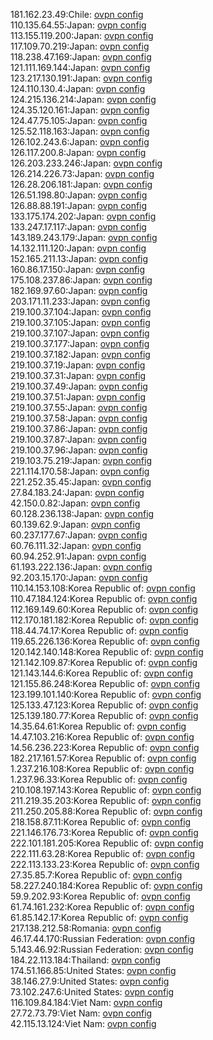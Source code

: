 181.162.23.49:Chile: [ovpn config](vpn/181_162_23_49.ovpn)  
110.135.64.55:Japan: [ovpn config](vpn/110_135_64_55.ovpn)  
113.155.119.200:Japan: [ovpn config](vpn/113_155_119_200.ovpn)  
117.109.70.219:Japan: [ovpn config](vpn/117_109_70_219.ovpn)  
118.238.47.169:Japan: [ovpn config](vpn/118_238_47_169.ovpn)  
121.111.169.144:Japan: [ovpn config](vpn/121_111_169_144.ovpn)  
123.217.130.191:Japan: [ovpn config](vpn/123_217_130_191.ovpn)  
124.110.130.4:Japan: [ovpn config](vpn/124_110_130_4.ovpn)  
124.215.136.214:Japan: [ovpn config](vpn/124_215_136_214.ovpn)  
124.35.120.161:Japan: [ovpn config](vpn/124_35_120_161.ovpn)  
124.47.75.105:Japan: [ovpn config](vpn/124_47_75_105.ovpn)  
125.52.118.163:Japan: [ovpn config](vpn/125_52_118_163.ovpn)  
126.102.243.6:Japan: [ovpn config](vpn/126_102_243_6.ovpn)  
126.117.200.8:Japan: [ovpn config](vpn/126_117_200_8.ovpn)  
126.203.233.246:Japan: [ovpn config](vpn/126_203_233_246.ovpn)  
126.214.226.73:Japan: [ovpn config](vpn/126_214_226_73.ovpn)  
126.28.206.181:Japan: [ovpn config](vpn/126_28_206_181.ovpn)  
126.51.198.80:Japan: [ovpn config](vpn/126_51_198_80.ovpn)  
126.88.88.191:Japan: [ovpn config](vpn/126_88_88_191.ovpn)  
133.175.174.202:Japan: [ovpn config](vpn/133_175_174_202.ovpn)  
133.247.17.117:Japan: [ovpn config](vpn/133_247_17_117.ovpn)  
143.189.243.179:Japan: [ovpn config](vpn/143_189_243_179.ovpn)  
14.132.111.120:Japan: [ovpn config](vpn/14_132_111_120.ovpn)  
152.165.211.13:Japan: [ovpn config](vpn/152_165_211_13.ovpn)  
160.86.17.150:Japan: [ovpn config](vpn/160_86_17_150.ovpn)  
175.108.237.86:Japan: [ovpn config](vpn/175_108_237_86.ovpn)  
182.169.97.60:Japan: [ovpn config](vpn/182_169_97_60.ovpn)  
203.171.11.233:Japan: [ovpn config](vpn/203_171_11_233.ovpn)  
219.100.37.104:Japan: [ovpn config](vpn/219_100_37_104.ovpn)  
219.100.37.105:Japan: [ovpn config](vpn/219_100_37_105.ovpn)  
219.100.37.107:Japan: [ovpn config](vpn/219_100_37_107.ovpn)  
219.100.37.177:Japan: [ovpn config](vpn/219_100_37_177.ovpn)  
219.100.37.182:Japan: [ovpn config](vpn/219_100_37_182.ovpn)  
219.100.37.19:Japan: [ovpn config](vpn/219_100_37_19.ovpn)  
219.100.37.31:Japan: [ovpn config](vpn/219_100_37_31.ovpn)  
219.100.37.49:Japan: [ovpn config](vpn/219_100_37_49.ovpn)  
219.100.37.51:Japan: [ovpn config](vpn/219_100_37_51.ovpn)  
219.100.37.55:Japan: [ovpn config](vpn/219_100_37_55.ovpn)  
219.100.37.58:Japan: [ovpn config](vpn/219_100_37_58.ovpn)  
219.100.37.86:Japan: [ovpn config](vpn/219_100_37_86.ovpn)  
219.100.37.87:Japan: [ovpn config](vpn/219_100_37_87.ovpn)  
219.100.37.96:Japan: [ovpn config](vpn/219_100_37_96.ovpn)  
219.103.75.219:Japan: [ovpn config](vpn/219_103_75_219.ovpn)  
221.114.170.58:Japan: [ovpn config](vpn/221_114_170_58.ovpn)  
221.252.35.45:Japan: [ovpn config](vpn/221_252_35_45.ovpn)  
27.84.183.24:Japan: [ovpn config](vpn/27_84_183_24.ovpn)  
42.150.0.82:Japan: [ovpn config](vpn/42_150_0_82.ovpn)  
60.128.236.138:Japan: [ovpn config](vpn/60_128_236_138.ovpn)  
60.139.62.9:Japan: [ovpn config](vpn/60_139_62_9.ovpn)  
60.237.177.67:Japan: [ovpn config](vpn/60_237_177_67.ovpn)  
60.76.111.32:Japan: [ovpn config](vpn/60_76_111_32.ovpn)  
60.94.252.91:Japan: [ovpn config](vpn/60_94_252_91.ovpn)  
61.193.222.136:Japan: [ovpn config](vpn/61_193_222_136.ovpn)  
92.203.15.170:Japan: [ovpn config](vpn/92_203_15_170.ovpn)  
110.14.153.108:Korea Republic of: [ovpn config](vpn/110_14_153_108.ovpn)  
110.47.184.124:Korea Republic of: [ovpn config](vpn/110_47_184_124.ovpn)  
112.169.149.60:Korea Republic of: [ovpn config](vpn/112_169_149_60.ovpn)  
112.170.181.182:Korea Republic of: [ovpn config](vpn/112_170_181_182.ovpn)  
118.44.74.17:Korea Republic of: [ovpn config](vpn/118_44_74_17.ovpn)  
119.65.226.136:Korea Republic of: [ovpn config](vpn/119_65_226_136.ovpn)  
120.142.140.148:Korea Republic of: [ovpn config](vpn/120_142_140_148.ovpn)  
121.142.109.87:Korea Republic of: [ovpn config](vpn/121_142_109_87.ovpn)  
121.143.144.6:Korea Republic of: [ovpn config](vpn/121_143_144_6.ovpn)  
121.155.86.248:Korea Republic of: [ovpn config](vpn/121_155_86_248.ovpn)  
123.199.101.140:Korea Republic of: [ovpn config](vpn/123_199_101_140.ovpn)  
125.133.47.123:Korea Republic of: [ovpn config](vpn/125_133_47_123.ovpn)  
125.139.180.77:Korea Republic of: [ovpn config](vpn/125_139_180_77.ovpn)  
14.35.64.61:Korea Republic of: [ovpn config](vpn/14_35_64_61.ovpn)  
14.47.103.216:Korea Republic of: [ovpn config](vpn/14_47_103_216.ovpn)  
14.56.236.223:Korea Republic of: [ovpn config](vpn/14_56_236_223.ovpn)  
182.217.161.57:Korea Republic of: [ovpn config](vpn/182_217_161_57.ovpn)  
1.237.216.108:Korea Republic of: [ovpn config](vpn/1_237_216_108.ovpn)  
1.237.96.33:Korea Republic of: [ovpn config](vpn/1_237_96_33.ovpn)  
210.108.197.143:Korea Republic of: [ovpn config](vpn/210_108_197_143.ovpn)  
211.219.35.203:Korea Republic of: [ovpn config](vpn/211_219_35_203.ovpn)  
211.250.205.88:Korea Republic of: [ovpn config](vpn/211_250_205_88.ovpn)  
218.158.87.11:Korea Republic of: [ovpn config](vpn/218_158_87_11.ovpn)  
221.146.176.73:Korea Republic of: [ovpn config](vpn/221_146_176_73.ovpn)  
222.101.181.205:Korea Republic of: [ovpn config](vpn/222_101_181_205.ovpn)  
222.111.63.28:Korea Republic of: [ovpn config](vpn/222_111_63_28.ovpn)  
222.113.133.23:Korea Republic of: [ovpn config](vpn/222_113_133_23.ovpn)  
27.35.85.7:Korea Republic of: [ovpn config](vpn/27_35_85_7.ovpn)  
58.227.240.184:Korea Republic of: [ovpn config](vpn/58_227_240_184.ovpn)  
59.9.202.93:Korea Republic of: [ovpn config](vpn/59_9_202_93.ovpn)  
61.74.161.232:Korea Republic of: [ovpn config](vpn/61_74_161_232.ovpn)  
61.85.142.17:Korea Republic of: [ovpn config](vpn/61_85_142_17.ovpn)  
217.138.212.58:Romania: [ovpn config](vpn/217_138_212_58.ovpn)  
46.17.44.170:Russian Federation: [ovpn config](vpn/46_17_44_170.ovpn)  
5.143.46.92:Russian Federation: [ovpn config](vpn/5_143_46_92.ovpn)  
184.22.113.184:Thailand: [ovpn config](vpn/184_22_113_184.ovpn)  
174.51.166.85:United States: [ovpn config](vpn/174_51_166_85.ovpn)  
38.146.27.9:United States: [ovpn config](vpn/38_146_27_9.ovpn)  
73.102.247.6:United States: [ovpn config](vpn/73_102_247_6.ovpn)  
116.109.84.184:Viet Nam: [ovpn config](vpn/116_109_84_184.ovpn)  
27.72.73.79:Viet Nam: [ovpn config](vpn/27_72_73_79.ovpn)  
42.115.13.124:Viet Nam: [ovpn config](vpn/42_115_13_124.ovpn)  
